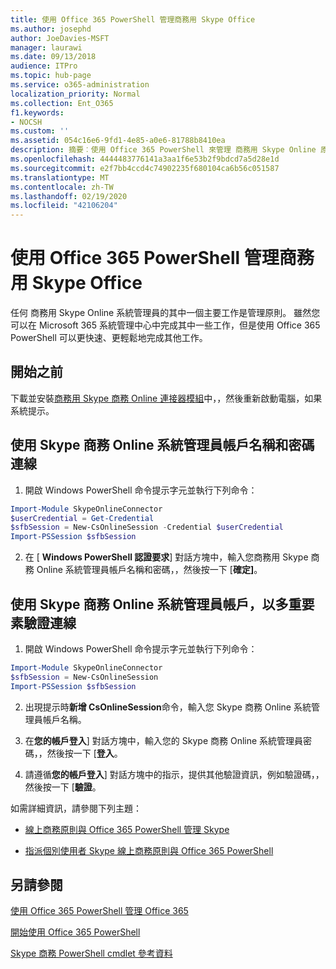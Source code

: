 ```yaml
---
title: 使用 Office 365 PowerShell 管理商務用 Skype Office
ms.author: josephd
author: JoeDavies-MSFT
manager: laurawi
ms.date: 09/13/2018
audience: ITPro
ms.topic: hub-page
ms.service: o365-administration
localization_priority: Normal
ms.collection: Ent_O365
f1.keywords:
- NOCSH
ms.custom: ''
ms.assetid: 054c16e6-9fd1-4e85-a0e6-81788b8410ea
description: 摘要︰使用 Office 365 PowerShell 來管理 商務用 Skype Online 原則、每一使用者原則和會議的設定。
ms.openlocfilehash: 4444483776141a3aa1f6e53b2f9bdcd7a5d28e1d
ms.sourcegitcommit: e2f7bb4ccd4c74902235f680104ca6b56c051587
ms.translationtype: MT
ms.contentlocale: zh-TW
ms.lasthandoff: 02/19/2020
ms.locfileid: "42106204"
---
```

# <a name="manage-skype-for-business-online-with-office-365-powershell"></a>使用 Office 365 PowerShell 管理商務用 Skype Office

任何 商務用 Skype Online 系統管理員的其中一個主要工作是管理原則。 雖然您可以在 Microsoft 365 系統管理中心中完成其中一些工作，但是使用 Office 365 PowerShell 可以更快速、更輕鬆地完成其他工作。 

## <a name="before-you-start"></a>開始之前

下載並安裝[商務用 Skype 商務 Online 連接器模組](https://www.microsoft.com/download/details.aspx?id=39366)中，，然後重新啟動電腦，如果系統提示。


## <a name="connect-using-a-skype-for-business-online-administrator-account-name-and-password"></a>使用 Skype 商務 Online 系統管理員帳戶名稱和密碼連線

1. 開啟 Windows PowerShell 命令提示字元並執行下列命令： 
    
  ```powershell
  Import-Module SkypeOnlineConnector
  $userCredential = Get-Credential
  $sfbSession = New-CsOnlineSession -Credential $userCredential
  Import-PSSession $sfbSession
  ```

2. 在 [ **Windows PowerShell 認證要求**] 對話方塊中，輸入您商務用 Skype 商務 Online 系統管理員帳戶名稱和密碼，，然後按一下 [**確定]**。


## <a name="connect-using-a-skype-for-business-online-administrator-account-with-multi-factor-authentication"></a>使用 Skype 商務 Online 系統管理員帳戶，以多重要素驗證連線

1. 開啟 Windows PowerShell 命令提示字元並執行下列命令：

  ```powershell
  Import-Module SkypeOnlineConnector
  $sfbSession = New-CsOnlineSession
  Import-PSSession $sfbSession
  ```

2. 出現提示時**新增 CsOnlineSession**命令，輸入您 Skype 商務 Online 系統管理員帳戶名稱。

3. 在**您的帳戶登入**] 對話方塊中，輸入您的 Skype 商務 Online 系統管理員密碼，，然後按一下 [**登入**。

4. 請遵循**您的帳戶登入**] 對話方塊中的指示，提供其他驗證資訊，例如驗證碼，，然後按一下 [**驗證**。

如需詳細資訊，請參閱下列主題：
  
- [線上商務原則與 Office 365 PowerShell 管理 Skype](manage-skype-for-business-online-policies-with-office-365-powershell.md)
    
- [指派個別使用者 Skype 線上商務原則與 Office 365 PowerShell](assign-per-user-skype-for-business-online-policies-with-office-365-powershell.md)
    
## <a name="see-also"></a>另請參閱

[使用 Office 365 PowerShell 管理 Office 365](manage-office-365-with-office-365-powershell.md)
  
[開始使用 Office 365 PowerShell](getting-started-with-office-365-powershell.md)

[Skype 商務 PowerShell cmdlet 參考資料](https://docs.microsoft.com/powershell/module/skype/?view=skype-ps)

